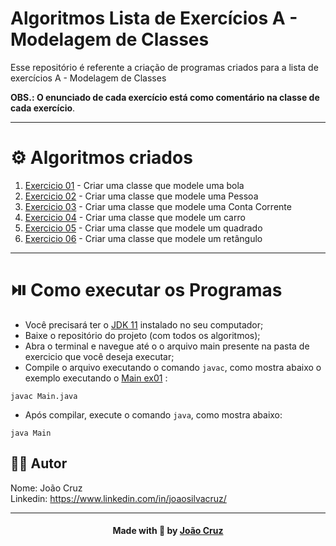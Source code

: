 # Algoritmos Lista de Exercícios A - Modelagem de Classes

Esse repositório é referente a criação de programas criados para a lista de exercícios A - Modelagem de Classes

**OBS.: O enunciado de cada exercício está como comentário na classe de cada exercício**.

---

# ⚙️ Algoritmos criados

1. [Exercicio 01](https://github.com/joaocruzzup/L5-A-modelagemClasses/tree/main/src/ex01) - Criar uma classe que modele uma bola
2. [Exercicio 02](https://github.com/joaocruzzup/L5-A-modelagemClasses/tree/main/src/ex02) - Criar uma classe que modele uma Pessoa
3. [Exercicio 03](https://github.com/joaocruzzup/L5-A-modelagemClasses/tree/main/src/ex03) - Criar uma classe que modele uma Conta Corrente
4. [Exercicio 04](https://github.com/joaocruzzup/L5-A-modelagemClasses/tree/main/src/ex04) - Criar uma classe que modele um carro
5. [Exercicio 05](https://github.com/joaocruzzup/L5-A-modelagemClasses/tree/main/src/ex05) - Criar uma classe que modele um quadrado
6. [Exercicio 06](https://github.com/joaocruzzup/L5-A-modelagemClasses/tree/main/src/ex06) - Criar uma classe que modele um retângulo

---

# ⏯️ Como executar os Programas

- Você precisará ter o [JDK 11](https://www.oracle.com/java/technologies/downloads/#java11) instalado no seu computador;
- Baixe o repositório do projeto (com todos os algoritmos);
- Abra o terminal e navegue até o o arquivo main presente na pasta de exercicio que você deseja executar;
- Compile o arquivo executando o comando `javac`, como mostra abaixo o exemplo executando o [Main ex01](https://github.com/joaocruzzup/L5-A-modelagemClasses/blob/main/src/ex01/Main.java) :
```
javac Main.java
```
- Após compilar, execute o comando `java`, como mostra abaixo:
```
java Main
```

## 👨‍💻 Autor

Nome: João Cruz<br>Linkedin: https://www.linkedin.com/in/joaosilvacruz/

---

<h4 align=center>Made with 💚 by <a href="https://github.com/joaocruzzup">João Cruz</a></h4>
